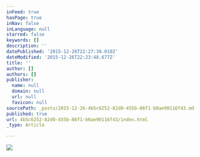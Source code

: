 ```yaml
---
inFeed: true
hasPage: true
inNav: false
inLanguage: null
starred: false
keywords: []
description: ''
datePublished: '2015-12-26T22:27:38.010Z'
dateModified: '2015-12-26T22:23:48.677Z'
title: ''
author: []
authors: []
publisher:
  name: null
  domain: null
  url: null
  favicon: null
sourcePath: _posts/2015-12-26-4b5c6252-82d0-455b-86f1-b0ae90116f43.md
published: true
url: 4b5c6252-82d0-455b-86f1-b0ae90116f43/index.html
_type: Article

---
```

![](https://the-grid-user-content.s3-us-west-2.amazonaws.com/8c2731ae-4cea-4ef1-94e1-2519a7aaf74f.jpg)